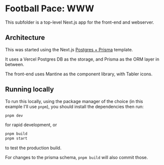 # Football Pace: WWW

This subfolder is a top-level Next.js app for the front-end and webserver.

## Architecture

This was started using the Next.js [Postgres + Prisma](https://vercel.com/templates/next.js/postgres-prisma) template.

It uses a Vercel Postgres DB as the storage, and Prisma as the ORM layer in between.

The front-end uses Mantine as the component library, with Tabler icons.

## Running locally

To run this locally, using the package manager of the choice (in this
example I'll use `pnpm`), you should install the dependencies then run:

```sh
pnpm dev
```

for rapid development, or

```sh
pnpm build
pnpm start
```

to test the production build.

For changes to the prisma schema, `pnpm build` will also commit those.
